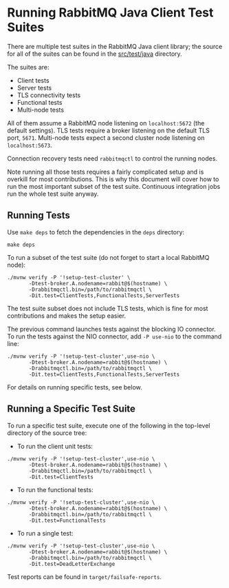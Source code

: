 # Running RabbitMQ Java Client Test Suites

There are multiple test suites in the RabbitMQ Java client library;
the source for all of the suites can be found in the [src/test/java](src/test/java)
directory.

The suites are:

  * Client tests
  * Server tests
  * TLS connectivity tests
  * Functional tests
  * Multi-node tests

All of them assume a RabbitMQ node listening on `localhost:5672`
(the default settings). TLS tests require a broker listening on the default
TLS port, `5671`. Multi-node tests expect a second cluster node listening on `localhost:5673`.

Connection recovery tests need `rabbitmqctl` to control the running nodes.

Note running all those tests requires a fairly complicated setup and is overkill
for most contributions. This is why this document will cover how to run the most
important subset of the test suite. Continuous integration jobs run the whole test
suite anyway.

## Running Tests

Use `make deps` to fetch the dependencies in the `deps` directory:

```
make deps
```

To run a subset of the test suite (do not forget to start a local RabbitMQ node):

```
./mvnw verify -P '!setup-test-cluster' \
       -Dtest-broker.A.nodename=rabbit@$(hostname) \
       -Drabbitmqctl.bin=/path/to/rabbitmqctl \
       -Dit.test=ClientTests,FunctionalTests,ServerTests
```

The test suite subset does not include TLS tests, which is fine for most
contributions and makes the setup easier.

The previous command launches tests against the blocking IO connector.
To run the tests against the NIO connector, add `-P use-nio` to the command line:

```
./mvnw verify -P '!setup-test-cluster',use-nio \
       -Dtest-broker.A.nodename=rabbit@$(hostname) \
       -Drabbitmqctl.bin=/path/to/rabbitmqctl \
       -Dit.test=ClientTests,FunctionalTests,ServerTests
```

For details on running specific tests, see below.


## Running a Specific Test Suite

To run a specific test suite, execute one of the following in the
top-level directory of the source tree:

* To run the client unit tests:

```
./mvnw verify -P '!setup-test-cluster',use-nio \
       -Dtest-broker.A.nodename=rabbit@$(hostname) \
       -Drabbitmqctl.bin=/path/to/rabbitmqctl \
       -Dit.test=ClientTests
```

* To run the functional tests:

```
./mvnw verify -P '!setup-test-cluster',use-nio \
       -Dtest-broker.A.nodename=rabbit@$(hostname) \
       -Drabbitmqctl.bin=/path/to/rabbitmqctl \
       -Dit.test=FunctionalTests
```

* To run a single test:

```
./mvnw verify -P '!setup-test-cluster',use-nio \
       -Dtest-broker.A.nodename=rabbit@$(hostname) \
       -Drabbitmqctl.bin=/path/to/rabbitmqctl \
       -Dit.test=DeadLetterExchange
```

Test reports can be found in `target/failsafe-reports`.
